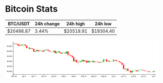 # Bitcoin Stats

BTC/USDT|24h change|24h high|24h low|
|---|---|---|---|
|$20498.87|3.44%|$20518.91|$19304.40|

<img src="./chart.svg">
